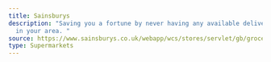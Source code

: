 ```yaml
---
title: Sainsburys
description: "Saving you a fortune by never having any available delivery slots
  in your area. "
source: https://www.sainsburys.co.uk/webapp/wcs/stores/servlet/gb/groceries
type: Supermarkets
---
```

